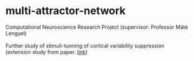 # multi-attractor-network

Computational Neuroscience Research Project (supervisor: Professor Máté Lengyel)<br/>
<br/>
Further study of stimuli-tunning of cortical variability suppression (extension
study from paper: [link](https://www.researchgate.net/publication/325182781_The_Dynamical_Regime_of_Sensory_Cortex_Stable_Dynamics_around_a_Single_Stimulus-Tuned_Attractor_Account_for_Patterns_of_Noise_Variability))
